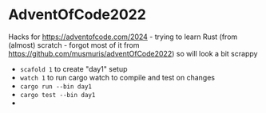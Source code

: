 # AdventOfCode2022
Hacks for https://adventofcode.com/2024 - trying to learn Rust (from (almost) scratch - forgot most of it from https://github.com/musmuris/adventOfCode2022) so will look a bit scrappy 

* `scafold 1` to create "day1" setup
* `watch 1` to run cargo watch to compile and test on changes
* `cargo run --bin day1`
* `cargo test --bin day1`
* 